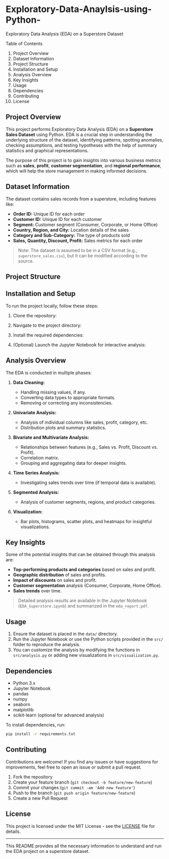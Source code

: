 # Exploratory-Data-Anaylsis-using-Python-
Exploratory Data Analysis (EDA) on a Superstore Dataset

Table of Contents

1. Project Overview
2. Dataset Information
3. Project Structure
4. Installation and Setup
5. Analysis Overview
6. Key Insights
7. Usage
8. Dependencies
9. Contributing
10. License

## Project Overview

This project performs Exploratory Data Analysis (EDA) on a **Superstore Sales Dataset** using Python. EDA is a crucial step in understanding the underlying structure of the dataset, identifying patterns, spotting anomalies, checking assumptions, and testing hypotheses with the help of summary statistics and graphical representations.

The purpose of this project is to gain insights into various business metrics such as **sales**, **profit**, **customer segmentation**, and **regional performance**, which will help the store management in making informed decisions.

## Dataset Information

The dataset contains sales records from a superstore, including features like:

- **Order ID:** Unique ID for each order
- **Customer ID:** Unique ID for each customer
- **Segment:** Customer segment (Consumer, Corporate, or Home Office)
- **Country, Region, and City:** Location details of the sales
- **Category and Sub-Category:** The type of products sold
- **Sales, Quantity, Discount, Profit:** Sales metrics for each order

> Note: The dataset is assumed to be in a CSV format (e.g., `superstore_sales.csv`), but it can be modified according to the source.

## Project Structure


## Installation and Setup

To run the project locally, follow these steps:

1. Clone the repository:
  
   
2. Navigate to the project directory:
   
   
3. Install the required dependencies:
  

4. (Optional) Launch the Jupyter Notebook for interactive analysis:
  
## Analysis Overview

The EDA is conducted in multiple phases:

1. **Data Cleaning:**
   - Handling missing values, if any.
   - Converting data types to appropriate formats.
   - Removing or correcting any inconsistencies.

2. **Univariate Analysis:**
   - Analysis of individual columns like sales, profit, category, etc.
   - Distribution plots and summary statistics.

3. **Bivariate and Multivariate Analysis:**
   - Relationships between features (e.g., Sales vs. Profit, Discount vs. Profit).
   - Correlation matrix.
   - Grouping and aggregating data for deeper insights.

4. **Time Series Analysis:**
   - Investigating sales trends over time (if temporal data is available).

5. **Segmented Analysis:**
   - Analysis of customer segments, regions, and product categories.

6. **Visualization:**
   - Bar plots, histograms, scatter plots, and heatmaps for insightful visualizations.

## Key Insights

Some of the potential insights that can be obtained through this analysis are:

- **Top-performing products and categories** based on sales and profit.
- **Geographic distribution** of sales and profits.
- **Impact of discounts** on sales and profit.
- **Customer segmentation** analysis (Consumer, Corporate, Home Office).
- **Sales trends** over time.

> Detailed analysis results are available in the Jupyter Notebook (`EDA_Superstore.ipynb`) and summarized in the `eda_report.pdf`.

## Usage

1. Ensure the dataset is placed in the `data/` directory.
2. Run the Jupyter Notebook or use the Python scripts provided in the `src/` folder to reproduce the analysis.
3. You can customize the analysis by modifying the functions in `src/analysis.py` or adding new visualizations in `src/visualization.py`.

## Dependencies

- Python 3.x
- Jupyter Notebook
- pandas
- numpy
- seaborn
- matplotlib
- scikit-learn (optional for advanced analysis)

To install dependencies, run:
```bash
pip install -r requirements.txt
```

## Contributing

Contributions are welcome! If you find any issues or have suggestions for improvements, feel free to open an issue or submit a pull request.

1. Fork the repository
2. Create your feature branch (`git checkout -b feature/new-feature`)
3. Commit your changes (`git commit -am 'Add new feature'`)
4. Push to the branch (`git push origin feature/new-feature`)
5. Create a new Pull Request

## License

This project is licensed under the MIT License - see the [LICENSE](LICENSE) file for details.

---

This README provides all the necessary information to understand and run the EDA project on a superstore dataset.
